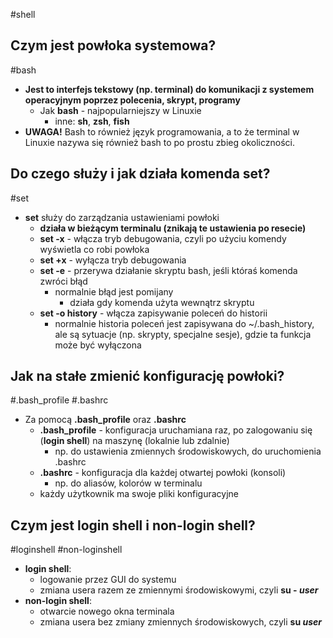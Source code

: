 #shell
## Czym jest powłoka systemowa?
#bash
- **Jest to interfejs tekstowy (np. terminal) do komunikacji z systemem operacyjnym poprzez polecenia, skrypt, programy**
	- Jak **bash** - najpopularniejszy w Linuxie
		- inne: **sh**, **zsh**, **fish**
- **UWAGA!** Bash to również język programowania, a to że terminal w Linuxie nazywa się również bash to po prostu zbieg okoliczności.
	
## Do czego służy i jak działa komenda set?
#set
- **set** służy do zarządzania ustawieniami powłoki
	- **działa w bieżącym terminalu (znikają te ustawienia po resecie)**
	- **set -x** - włącza tryb debugowania, czyli po użyciu komendy wyświetla co robi powłoka
	- **set +x** - wyłącza tryb debugowania
	- **set -e** - przerywa działanie skryptu bash, jeśli któraś komenda zwróci błąd
		- normalnie błąd jest pomijany
			- działa gdy komenda użyta wewnątrz skryptu
	- **set -o history** - włącza zapisywanie poleceń do historii
		- normalnie historia poleceń jest zapisywana do ~/.bash_history, ale są sytuacje (np. skrypty, specjalne sesje), gdzie ta funkcja może być wyłączona

## Jak na stałe zmienić konfigurację powłoki?
#\.bash_profile #\.bashrc
- Za pomocą **\.bash_profile** oraz **\.bashrc**
	- **\.bash_profile** - konfiguracja uruchamiana raz, po zalogowaniu się (**login shell**) na maszynę (lokalnie lub zdalnie)
		- np. do ustawienia zmiennych środowiskowych, do uruchomienia .bashrc
	- **\.bashrc** - konfiguracja dla każdej otwartej powłoki (konsoli)
		- np. do aliasów, kolorów w terminalu
	- każdy użytkownik ma swoje pliki konfiguracyjne

## Czym jest login shell i non-login shell?
#loginshell #non-loginshell 
- **login shell**:
	- logowanie przez GUI do systemu
	- zmiana usera razem ze zmiennymi środowiskowymi, czyli **su - *user***
- **non-login shell**:
	- otwarcie nowego okna terminala
	- zmiana usera bez zmiany zmiennych środowiskowych, czyli **su *user***

